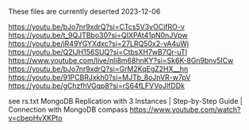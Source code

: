 These files are currently deserted
2023-12-06

https://youtu.be/bJo7nr9xdrQ?si=CTcs5V3vOCifRO-v
https://youtu.be/t_9QJTBbo30?si=QIXPAt41pN0nJVpw
https://youtu.be/jR49YGYXdxc?si=27LRQ50x2-vA4uWj
https://youtu.be/Q2lJH156SUQ?si=CtbsXH7wB7Qr-uTl
https://www.youtube.com/live/nli8m68hnKY?si=Sk6K-8Gn9bnv5ICw
https://youtu.be/bJo7nr9xdrQ?si=GrM2KqEgZ2HX__hn
https://youtu.be/91PCBRJxkh0?si=MJTb_8oJnVR-w7pV
https://youtu.be/gChzfhVGqp8?si=rS64fLFVVoJlfDDk

see rs.txt
MongoDB Replication with 3 Instances | Step-by-Step Guide | Connection with MongoDB compass
https://www.youtube.com/watch?v=cbepHvXKPto